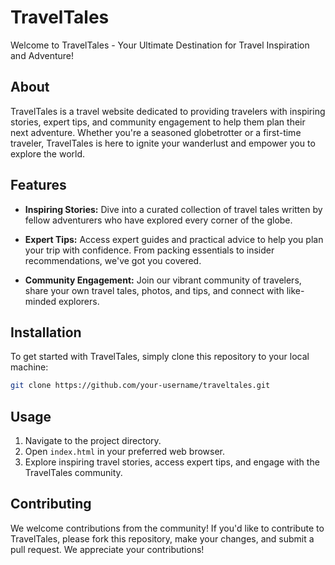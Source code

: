 

# TravelTales

Welcome to TravelTales - Your Ultimate Destination for Travel Inspiration and Adventure!

## About

TravelTales is a travel website dedicated to providing travelers with inspiring stories, expert tips, and community engagement to help them plan their next adventure. Whether you're a seasoned globetrotter or a first-time traveler, TravelTales is here to ignite your wanderlust and empower you to explore the world.

## Features

- **Inspiring Stories:** Dive into a curated collection of travel tales written by fellow adventurers who have explored every corner of the globe.
  
- **Expert Tips:** Access expert guides and practical advice to help you plan your trip with confidence. From packing essentials to insider recommendations, we've got you covered.
  
- **Community Engagement:** Join our vibrant community of travelers, share your own travel tales, photos, and tips, and connect with like-minded explorers.

## Installation

To get started with TravelTales, simply clone this repository to your local machine:

```bash
git clone https://github.com/your-username/traveltales.git
```

## Usage

1. Navigate to the project directory.
2. Open `index.html` in your preferred web browser.
3. Explore inspiring travel stories, access expert tips, and engage with the TravelTales community.

## Contributing

We welcome contributions from the community! If you'd like to contribute to TravelTales, please fork this repository, make your changes, and submit a pull request. We appreciate your contributions!

